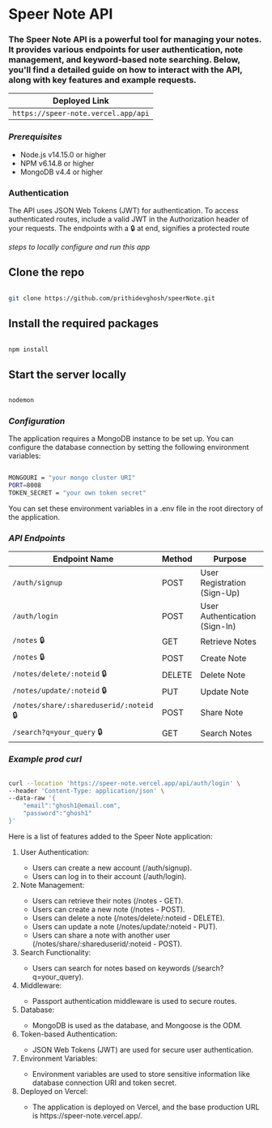 # Speer Note API

### The Speer Note API is a powerful tool for managing your notes. It provides various endpoints for user authentication, note management, and keyword-based note searching. Below, you'll find a detailed guide on how to interact with the API, along with key features and example requests.

|Deployed Link|
| --- |
|`https://speer-note.vercel.app/api`|

<h3><i>Prerequisites</i></h3>
<ul>
<li>Node.js v14.15.0 or higher</li>
<li>NPM v6.14.8 or higher</li>
<li>MongoDB v4.4 or higher</li>
</ul>

### Authentication
The API uses JSON Web Tokens (JWT) for authentication. To access authenticated routes, include a valid JWT in the Authorization header of your requests.
The endpoints with a :lock: at end, signifies a protected route

*steps to locally configure and run this app*


## Clone the repo
```bash

git clone https://github.com/prithidevghosh/speerNote.git


```
## Install the required packages
```bash

npm install

```

## Start the server locally
```bash

nodemon

```


<h3><i>Configuration</i></h3>

<p>The application requires a MongoDB instance to be set up. You can configure the database connection by setting the following environment variables:</p>

```bash

MONGOURI = "your mongo cluster URI"
PORT=8008
TOKEN_SECRET = "your own token secret"

```
<p>You can set these environment variables in a .env file in the root directory of the application.</p>

<h3><i>API Endpoints</i></h3>


| Endpoint Name | Method | Purpose |
| --- | --- | --- |
| `/auth/signup` | POST | User Registration (Sign-Up) |
| `/auth/login` | POST | User Authentication (Sign-In) |
| `/notes` :lock:| GET | Retrieve Notes |
| `/notes` :lock:| POST | Create Note |
| `/notes/delete/:noteid` :lock:| DELETE | Delete Note |
| `/notes/update/:noteid` :lock:| PUT | Update Note |
| `/notes/share/:shareduserid/:noteid` :lock:| POST | Share Note |
| `/search?q=your_query` :lock:| GET | Search Notes |


<h3><i>Example prod curl</i></h3>

```bash

curl --location 'https://speer-note.vercel.app/api/auth/login' \
--header 'Content-Type: application/json' \
--data-raw '{
    "email":"ghosh1@email.com",
    "password":"ghosh1"
}'

```


Here is a list of features added to the Speer Note application:
<ol>
<li>User Authentication:</li>
<ul>
<li>Users can create a new account (/auth/signup).</li>
<li>Users can log in to their account (/auth/login).</li>
</ul>
<li>Note Management:</li>
<ul>
<li>Users can retrieve their notes (/notes - GET).</li>
<li>Users can create a new note (/notes - POST).</li>
<li>Users can delete a note (/notes/delete/:noteid - DELETE).</li>
<li>Users can update a note (/notes/update/:noteid - PUT).</li>
<li>Users can share a note with another user (/notes/share/:shareduserid/:noteid - POST).</li>
</ul>
<li>Search Functionality:</li>
<ul>
<li>Users can search for notes based on keywords (/search?q=your_query).</li>
</ul>
<li>Middleware:</li>
<ul>
<li>Passport authentication middleware is used to secure routes.</li>
</ul>
<li>Database:</li>
<ul>
<li>MongoDB is used as the database, and Mongoose is the ODM.</li>
</ul>
<li>Token-based Authentication:</li>
<ul>
<li>JSON Web Tokens (JWT) are used for secure user authentication.</li>
</ul>
<li>Environment Variables:</li>
<ul>
<li>Environment variables are used to store sensitive information like database connection URI and token secret.</li>
</ul>
<li>Deployed on Vercel:</li>
<ul>
<li>The application is deployed on Vercel, and the base production URL is https://speer-note.vercel.app/.</li>
</ul>
</ol>
